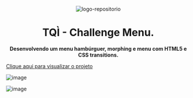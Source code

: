 
<p align="center"> <img src="https://user-images.githubusercontent.com/96539606/197372905-16a36d83-7efb-437f-ae0a-bd1d5058a79b.png" alt="logo-repositorio" /> </center>

<h1 align="center"> TQÌ - Challenge Menu. </h1>

<p align="center"> <strong> Desenvolvendo um menu hambúrguer, morphing e menu com HTML5 e CSS transitions. </strong> </center>

<a href="https://desafio-tqi-menu-css.vercel.app/" target="_blank">Clique aqui para visualizar o projeto</a>

![image](https://user-images.githubusercontent.com/96539606/194956529-117a7161-12e3-4f3f-8805-16309c672da1.png)

![image](https://user-images.githubusercontent.com/96539606/194956736-7422ddc4-dad8-4f5c-b63e-a29e4c622486.png)


